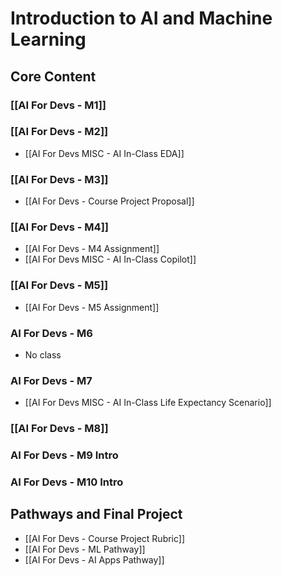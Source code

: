 # Introduction to AI and Machine Learning

## Core Content

### [[AI For Devs - M1]]
### [[AI For Devs - M2]]
- [[AI For Devs MISC - AI In-Class EDA]]
### [[AI For Devs - M3]]
- [[AI For Devs - Course Project Proposal]]
### [[AI For Devs - M4]]
- [[AI For Devs - M4 Assignment]]
- [[AI For Devs MISC - AI In-Class Copilot]]
### [[AI For Devs - M5]]
- [[AI For Devs - M5 Assignment]]
### AI For Devs - M6
- No class
### AI For Devs - M7
- [[AI For Devs MISC - AI In-Class Life Expectancy Scenario]]
### [[AI For Devs - M8]]
### AI For Devs - M9 Intro
### AI For Devs - M10 Intro

## Pathways and Final Project
- [[AI For Devs - Course Project Rubric]]
- [[AI For Devs - ML Pathway]]
- [[AI For Devs - AI Apps Pathway]]
